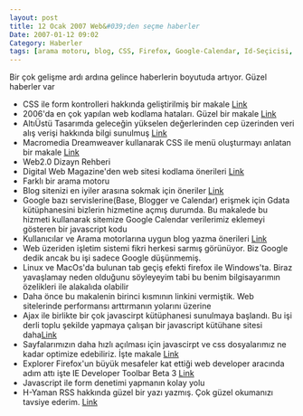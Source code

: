 ```yaml
---
layout: post
title: 12 Ocak 2007 Web&#039;den seçme haberler
Date: 2007-01-12 09:02
Category: Haberler
tags: [arama motoru, blog, CSS, Firefox, Google-Calendar, Id-Seçicisi, ie7, Javascript, Macromedia-Dreamweaver, performans, rss, web, web2.0]
---
```


Bir çok gelişme ardı ardına gelince haberlerin boyutuda artıyor. Güzel
haberler var

-   CSS ile form kontrolleri hakkında geliştirilmiş bir makale [Link][]
-   2006'da en çok yapılan web kodlama hataları. Güzel bir makale
    [Link][1]
-   AltıÜstü Tasarımda geleceğin yükselen değerlerinden cep üzerinden
    veri alış verişi hakkında bilgi sunulmuş [Link][2]
-   Macromedia Dreamweaver kullanarak CSS ile menü oluşturmayı anlatan
    bir makale [Link][3]
-   Web2.0 Dizayn Rehberi 
-   Digital Web Magazine'den web sitesi kodlama önerileri [Link][5]
-   Farklı bir arama motoru
-   Blog sitenizi en iyiler arasına sokmak için öneriler [Link][7]
-   Google bazı servislerine(Base, Blogger ve Calendar) erişmek için
    Gdata kütüphanesini bizlerin hizmetine açmış durumda. Bu makalede bu
    hizmeti kullanarak sitemize Google Calendar verilerimiz eklemeyi
    gösteren bir javascript kodu
-   Kullanıcılar ve Arama motorlarına uygun blog yazma önerileri
    [Link][9]
-   Web üzeriden işletim sistemi fikri herkesi sarmış görünüyor. Biz
    Google dedik ancak bu işi sadece Google düşünmemiş.
-   Linux ve MacOs'da bulunan tab geçiş efekti firefox ile Windows'ta.
    Biraz yavaşlamay neden olduğunu söyleyeyim tabi bu benim
    bilgisayarımın özelikleri ile alakalıda olabilir 
-   Daha önce bu makalenin birinci kısmının linkini vermiştik. Web
    sitelerinde performansı arttırmanın yolarını üzerine
-   Ajax ile birlikte bir çok javascirpt kütüphanesi sunulmaya başlandı.
    Bu işi derli toplu şekilde yapmaya çalışan bir javascript kütühane
    sitesi daha[Link][13]
-   Sayfalarımızın daha hızlı açılması için javascirpt ve css
    dosyalarımız ne kadar optimize edebiliriz. İşte makale [Link][14]
-   Explorer Firefox'un büyük mesafeler kat ettiği web developer
    aracında adım attı işte IE Developer Toolbar Beta 3 [Link][15]
-   Javascript ile form denetimi yapmanın kolay yolu 
-   H-Yaman RSS hakkında güzel bir yazı yazmış. Çok güzel okumanızı
    tavsiye ederim. [Link][17]


  [Link]: http://www.456bereastreet.com/archive/200701/styling_form_controls_with_css_revisited/
  [1]: http://www.useit.com/alertbox/9605.html
  [2]: http://www.unbf.ca/altiustu/arsiv/2007/01/cep20.php
  [3]: http://www.webdesign.org/web/html-and-css/tutorials/creating-a-navigation-bar-with-css.10518.html
  [5]: http://www.digital-web.com/articles/markup_as_craft/
  [7]: http://www.instigatorblog.com/8-steps-to-growing-your-blog-community-by-1/2007/01/09/
  [9]: http://searchengineland.com/070109-141617.php
  [13]: http://www.sergiopereira.com/articles/prototype.js.html
  [14]: http://rakaz.nl/item/make_your_pages_load_faster_by_combining_and_compressing_javascript_and_css_files
  [15]: http://blogs.msdn.com/ie/archive/2007/01/09/ie-developer-toolbar-beta-3-now-available.aspx
  [17]: http://www.h-yaman.com/rss-nedir
